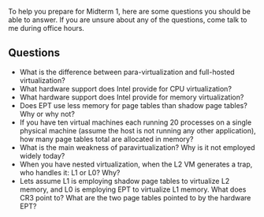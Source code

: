 To help you prepare for Midterm 1, here are some questions you should
be able to answer. If you are unsure about any of the questions, come
talk to me during office hours. 

## Questions

* What is the difference between para-virtualization and full-hosted
  virtualization?
* What hardware support does Intel provide for CPU virtualization?
* What hardware support does Intel provide for memory virtualization?
* Does EPT use less memory for page tables than shadow page tables?
  Why or why not?
* If you have ten virtual machines each running 20 processes on a
  single physical machine (assume the host is not running any other
  application), how many page tables total are allocated in memory?
* What is the main weakness of paravirtualization? Why is it not
  employed widely today?
* When you have nested virtualization, when the L2 VM generates a
  trap, who handles it: L1 or L0? Why?
* Lets assume L1 is employing shadow page tables to virtualize L2
  memory, and L0 is employing EPT to virtualize L1 memory. What does
  CR3 point to? What are the two page tables pointed to by the
  hardware EPT?
